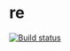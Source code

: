 # re
[![Build status](https://ci.appveyor.com/api/projects/status/gy6od3hkmr07y7x8?svg=true)](https://ci.appveyor.com/project/onoie/re)
